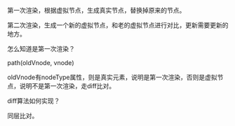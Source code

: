 第一次渲染，根据虚拟节点，生成真实节点，替换掉原来的节点。

第二次渲染，生成一个新的虚拟节点，和老的虚拟节点进行对比，更新需要更新的地方。



怎么知道是第一次渲染？

path(oldVnode, vnode)

oldVnode有nodeType属性，则是真实元素，说明是第一次渲染，否则是虚拟节点，说明不是第一次渲染，走diff比对。



diff算法如何实现？

同层比对。